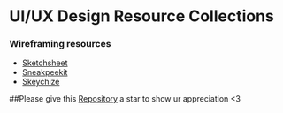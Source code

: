 # UI/UX Design Resource Collections

### Wireframing resources
- [Sketchsheet](https://sketchsheets.com/)
- [Sneakpeekit](https://sneakpeekit.com/)
- [Skeychize](https://sketchize.com/)


##Please give this [Repository](https://github.com/AliAkberAakash/resource-collections) a star to show ur appreciation <3
